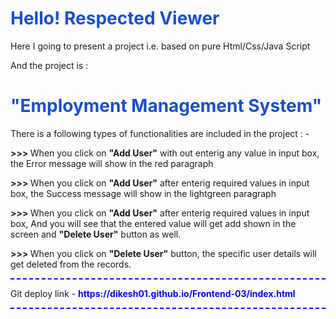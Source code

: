 <h1 style="color:rgb(25, 80, 199)">Hello! Respected Viewer</h1>
<p>Here I going to present a project i.e. based on pure Html/Css/Java Script</p>

<p>And the project is :</p>

<h1 style="color:rgb(25, 80, 199)">"Employment Management System"</h1>

<p>There is a following types of functionalities are included in the project : -</p>

<p><b>>>>  </b>When you click on <b>"Add User"</b> with out enterig any value in input box, the Error message will show in the red paragraph</p>

<p><b>>>>  </b>When you click on <b>"Add User"</b> after enterig required values in input box, the Success message will show in the lightgreen paragraph</p>



<p><b>>>>  </b>When you click on <b>"Add User"</b> after enterig required values in input box, And you will see that the entered value will get add shown in the screen and <b>"Delete User"</b> button as well.</p>


<p><b>>>>  </b>When you click on <b>"Delete User"</b> button, the specific user details will get deleted from the records.</p>


<p style="border-bottom:2px dashed blue"></p>
Git deploy link - <b style="color:blue">https://dikesh01.github.io/Frontend-03/index.html</b>
<p style="border-bottom:2px dashed blue"></p>




